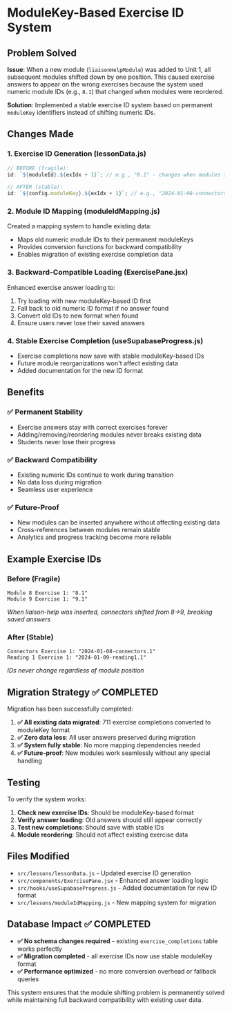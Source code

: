 # ModuleKey-Based Exercise ID System

## Problem Solved

**Issue**: When a new module (`liaisonHelpModule`) was added to Unit 1, all subsequent modules shifted down by one position. This caused exercise answers to appear on the wrong exercises because the system used numeric module IDs (e.g., `8.1`) that changed when modules were reordered.

**Solution**: Implemented a stable exercise ID system based on permanent `moduleKey` identifiers instead of shifting numeric IDs.

## Changes Made

### 1. Exercise ID Generation (lessonData.js)

```javascript
// BEFORE (fragile):
id: `${moduleId}.${exIdx + 1}`; // e.g., "8.1" - changes when modules shift

// AFTER (stable):
id: `${config.moduleKey}.${exIdx + 1}`; // e.g., "2024-01-08-connectors.1" - never changes
```

### 2. Module ID Mapping (moduleIdMapping.js)

Created a mapping system to handle existing data:

- Maps old numeric module IDs to their permanent moduleKeys
- Provides conversion functions for backward compatibility
- Enables migration of existing exercise completion data

### 3. Backward-Compatible Loading (ExercisePane.jsx)

Enhanced exercise answer loading to:

1. Try loading with new moduleKey-based ID first
2. Fall back to old numeric ID format if no answer found
3. Convert old IDs to new format when found
4. Ensure users never lose their saved answers

### 4. Stable Exercise Completion (useSupabaseProgress.js)

- Exercise completions now save with stable moduleKey-based IDs
- Future module reorganizations won't affect existing data
- Added documentation for the new ID format

## Benefits

### ✅ **Permanent Stability**

- Exercise answers stay with correct exercises forever
- Adding/removing/reordering modules never breaks existing data
- Students never lose their progress

### ✅ **Backward Compatibility**

- Existing numeric IDs continue to work during transition
- No data loss during migration
- Seamless user experience

### ✅ **Future-Proof**

- New modules can be inserted anywhere without affecting existing data
- Cross-references between modules remain stable
- Analytics and progress tracking become more reliable

## Example Exercise IDs

### Before (Fragile)

```
Module 8 Exercise 1: "8.1"
Module 9 Exercise 1: "9.1"
```

_When liaison-help was inserted, connectors shifted from 8→9, breaking saved answers_

### After (Stable)

```
Connectors Exercise 1: "2024-01-08-connectors.1"
Reading 1 Exercise 1: "2024-01-09-reading1.1"
```

_IDs never change regardless of module position_

## Migration Strategy ✅ COMPLETED

Migration has been successfully completed:

1. **✅ All existing data migrated**: 711 exercise completions converted to moduleKey format
2. **✅ Zero data loss**: All user answers preserved during migration
3. **✅ System fully stable**: No more mapping dependencies needed
4. **✅ Future-proof**: New modules work seamlessly without any special handling

## Testing

To verify the system works:

1. **Check new exercise IDs**: Should be moduleKey-based format
2. **Verify answer loading**: Old answers should still appear correctly
3. **Test new completions**: Should save with stable IDs
4. **Module reordering**: Should not affect existing exercise data

## Files Modified

- `src/lessons/lessonData.js` - Updated exercise ID generation
- `src/components/ExercisePane.jsx` - Enhanced answer loading logic
- `src/hooks/useSupabaseProgress.js` - Added documentation for new ID format
- `src/lessons/moduleIdMapping.js` - New mapping system for migration

## Database Impact ✅ COMPLETED

- **✅ No schema changes required** - existing `exercise_completions` table works perfectly
- **✅ Migration completed** - all exercise IDs now use stable moduleKey format
- **✅ Performance optimized** - no more conversion overhead or fallback queries

This system ensures that the module shifting problem is permanently solved while maintaining full backward compatibility with existing user data.
